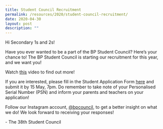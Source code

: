```yaml
---
title: Student Council Recruitment
permalink: /resources/2020/student-council-recruitment/
date: 2020-04-30
layout: post
description: ""
---
```

Hi Secondary 1s and 2s!

  

Have you ever wanted to be a part of the BP Student Council? Here’s your chance to! The BP Student Council is starting our recruitment for this year, and we want you! 

  

Watch [this](https://drive.google.com/open?id=1ArVI-jxJxVZtujvoLvQu3ulUU1Y8Qp7H) video to find out more!

  

If you are interested, please fill in the Student Application Form [here](https://forms.gle/8VioY86nMmDEdvzn9) and submit it by 15 May, 7pm. Do remember to take note of your Personalised Serial Number (PSN) and inform your parents and teachers on your application!

  

Follow our Instagram account, [@bpcouncil](https://www.instagram.com/bpcouncil/), to get a better insight on what we do! We look forward to receiving your responses!

  

\- The 38th Student Council